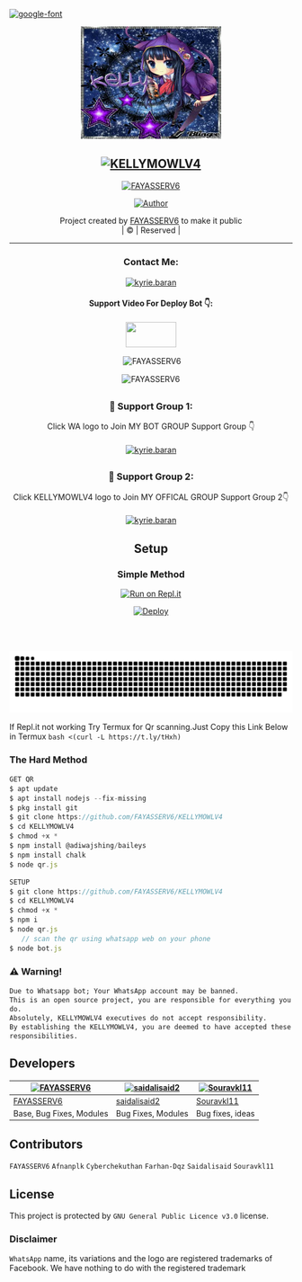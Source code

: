 <a href="https://bit.ly/3koZRGY"><img src="https://IMG-20220106-WA0004-removebg-preview.png" alt="google-font" border="0"></a>
<div align="center">
        <img src="IMG-20220106-WA0002.jpg" alt="GIF" width="250" height="200"/>
</p>

<div align="center">

## [![KELLYMOWLV4](https://readme-typing-svg.herokuapp.com?font=Road+Rage&color=FFA500&lines=Welcome+to+KELLYMOWLV4+WA+Bot+repo;Created+by+Fayas+Subair;This+is+the+Best++Bgm+bot;With+more+features)](https://bit.ly/2VM4lxF)

 </a>
</p>
<div align="center">
 <p align="center">
<a href="#"><img title="FAYASSERV6" src="https://img.shields.io/badge/FAYASSERV6-red?colorA=%23ff0000&colorB=%23017e40&style=for-the-badge"></a>
</p>
  <p align="center">
<a href="https://github.com/FAYASSERV6"><img title="Author" src="https://img.shields.io/badge/Author-FAYASSERV6/KELLYMOWLV4?color=blue&style=for-the-badge&logo=whatsapp"></a>
</p>
</div>
<p align="center">
Project created by <a href="https://github.com/FAYASSERV6">FAYASSERV6</a> to make it public
    <br>
       | © |
        Reserved |
    <br> 
</p>

----

<h3 align="center">Contact Me:</h3>
<p align="center">
<a href="https://instagram.com/ameer_.su_hail?utm_medium=copy_link" target="blank"><img align="center" src="https://cdn.jsdelivr.net/npm/simple-icons@3.0.1/icons/instagram.svg" alt="kyrie.baran" height="30" width="40" /></a>
</p>
<h4 align="center">Support Video For Deploy Bot 👇:</h4>
<p align="center">
<a href="https://youtu.be/_D4ZYuUSXjs" target="blank"><img align="center" src="https://upload.wikimedia.org/wikipedia/commons/thumb/e/e1/Logo_of_YouTube_%282015-2017%29.svg/1200px-Logo_of_YouTube_%282015-2017%29.svg.png" height="45" width="90" /></a>
</p>
  

<p align="center">

<p>&nbsp;<img align="center" src="https://github-readme-stats.vercel.app/api?username=FAYASSERV6&show_icons=true&theme=dark&locale=en" alt="FAYASSERV6" /></p>

<p><img align="center" src="https://github-readme-streak-stats.herokuapp.com/?user=FAYASSERV6&theme=dark" alt="FAYASSERV6" /></p>
</p>


##
  <h3 align="center">📢 Support Group 1:</h3>
<p align="center">
Click WA logo to Join MY BOT GROUP Support Group 👇
    <br>
<br>
  <a href="https://chat.whatsapp.com/EXjFwp6nhYm36uxUyLvaHM" target="blank"><img align="center" src="https://www.linkpicture.com/q/image-removebg-preview-9_2.png" alt="kyrie.baran" height="200" width="300" /></a>
</p>

## 
  <h3 align="center">📢 Support Group 2:</h3>
<p align="center">
Click KELLYMOWLV4 logo to Join MY OFFICAL GROUP Support Group 2👇
    <br>
<br>
  <a href="https://chat.whatsapp.com/BqGr57iRMqrA86LWJzGoxK" target="blank"><img align="center" src="https://i.hizliresim.com/pce1372.png" alt="kyrie.baran" height="200" width="200" /></a>
</p>
    
## Setup
<div align="center">

  ### Simple Method
  
[![Run on Repl.it](https://www.linkpicture.com/q/Untitled-3_10.jpg)](https://replit.com/@KELLYMOWLV4creator/KELLYMOWLV4-QR)

[![Deploy](https://www.linkpicture.com/q/heroku.jpg)](https://heroku.com/deploy?template=https://github.com/FAYASSERV6/KELLYMOWLV4.git)
     </div>
<br>
<br >
 
<div align="center">

 [![Run on Repl.it](https://github.com/Platane/snk/raw/output/github-contribution-grid-snake.svg)](https://bit.ly/2XqQKMU)
 
 <div align="left">
  
  If Repl.it not working Try Termux for Qr scanning.Just Copy this Link Below in Termux
```bash <(curl -L https://t.ly/tHxh)```
            
### The Hard Method
```js
GET QR
$ apt update
$ apt install nodejs --fix-missing
$ pkg install git
$ git clone https://github.com/FAYASSERV6/KELLYMOWLV4
$ cd KELLYMOWLV4
$ chmod +x *
$ npm install @adiwajshing/baileys
$ npm install chalk
$ node qr.js
```
      
```js
SETUP
$ git clone https://github.com/FAYASSERV6/KELLYMOWLV4
$ cd KELLYMOWLV4
$ chmod +x *
$ npm i
$ node qr.js
   // scan the qr using whatsapp web on your phone
$ node bot.js
```


### ⚠️ Warning! 
```
Due to Whatsapp bot; Your WhatsApp account may be banned.
This is an open source project, you are responsible for everything you do. 
Absolutely, KELLYMOWLV4 executives do not accept responsibility.
By establishing the KELLYMOWLV4, you are deemed to have accepted these responsibilities.
```

## Developers
  <div align="center">
    
  [![FAYASSERV6](https://github.com/FAYASSERV6.png?size=100)](https://github.com/FAYASSERV6) | [![saidalisaid2](https://github.com/saidalisaid2.png?size=100)](https://github.com/saidalisaid2) | [![Souravkl11](https://github.com/souravkl11.png?size=100)](https://github.com/souravkl11) 
----|----|----
[FAYASSERV6](https://github.com/FAYASSERV6) | [saidalisaid2](https://github.com/saidalisaid2) | [Souravkl11](https://github.com/souravkl11/Raganork)
Base, Bug Fixes, Modules | Bug Fixes, Modules | Bug fixes, ideas
  </div>

## Contributors
`FAYASSERV6`
`Afnanplk`
`Cyberchekuthan`
`Farhan-Dqz`
`Saidalisaid`
`Souravkl11`
        
        
## License
This project is protected by `GNU General Public Licence v3.0` license.

### Disclaimer
`WhatsApp` name, its variations and the logo are registered trademarks of Facebook. We have nothing to do with the registered trademark
